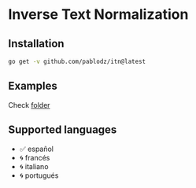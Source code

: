 # Inverse Text Normalization

## Installation

```bash
go get -v github.com/pablodz/itn@latest
```

## Examples

Check [folder](/examples/)

## Supported languages

- ✅ español
- 🌀 francés
- 🌀 italiano
- 🌀 portugués
